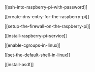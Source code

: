 [[ssh-into-raspberry-pi-with-password]]

[[create-dns-entry-for-the-raspberry-pi]]

[[setup-the-firewall-on-the-raspberry-pi]]

[[install-raspberry-pi-service]]

[[enable-cgroups-in-linux]]

[[set-the-default-shell-in-linux]]

[[install-asdf]]
